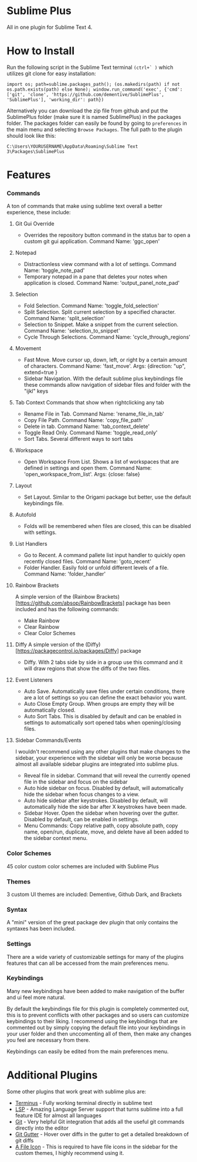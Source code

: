 # Sublime Plus
All in one plugin for Sublime Text 4.


# How to Install

Run the following script in the Sublime Text terminal ```(ctrl+` )``` which utilizes git clone for easy installation:
```
import os; path=sublime.packages_path(); (os.makedirs(path) if not os.path.exists(path) else None); window.run_command('exec', {'cmd': ['git', 'clone', 'https://github.com/dementive/SublimePlus', 'SublimePlus'], 'working_dir': path})
```

Alternatively you can download the zip file from github and put the SublimePlus folder (make sure it is named SublimePlus) in the packages folder.
The packages folder can easily be found by going to ```preferences``` in the main menu and selecting ```Browse Packages```. The full path to the plugin should look like this:
```
C:\Users\YOURUSERNAME\AppData\Roaming\Sublime Text 3\Packages\SublimePlus
```

# Features


### Commands

A ton of commands that make using sublime text overall a better experience, these include:

1. Git Gui Override
	- Overrides the repository button command in the status bar to open a custom git gui application. Command Name: 'ggc_open'

2. Notepad
	- Distractionless view command with a lot of settings. Command Name: 'toggle_note_pad'
	- Temporary notepad in a pane that deletes your notes when application is closed. Command Name: 'output_panel_note_pad'

3. Selection
	- Fold Selection. Command Name: 'toggle_fold_selection'
	- Split Selection. Split current selection by a specified character. Command Name: 'split_selection'
	- Selection to Snippet. Make a snippet from the current selection. Command Name: 'selection_to_snippet'
	- Cycle Through Selections. Command Name: 'cycle_through_regions'

4. Movement
	- Fast Move. Move cursor up, down, left, or right by a certain amount of characters. Command Name: 'fast_move'. Args: {direction: "up", extend=true }
	- Sidebar Navigation. With the default sublime plus keybindings file these commands allow navigation of sidebar files and folder with the "ijkl" keys

5. Tab Context Commands that show when rightclicking any tab
	- Rename File in Tab. Command Name: 'rename_file_in_tab'
	- Copy File Path. Command Name: 'copy_file_path'
	- Delete in tab. Command Name: 'tab_context_delete'
	- Toggle Read Only. Command Name: 'toggle_read_only'
	- Sort Tabs. Several different ways to sort tabs

6. Workspace
	- Open Workspace From List. Shows a list of workspaces that are defined in settings and open them. Command Name: 'open_workspace_from_list'. Args: {close: false}

7. Layout
	- Set Layout. Similar to the Origami package but better, use the default keybindings file.

8. Autofold
	- Folds will be remembered when files are closed, this can be disabled with settings.

9. List Handlers
	- Go to Recent. A command pallete list input handler to quickly open recently closed files. Command Name: 'goto_recent'
	- Folder Handler. Easily fold or unfold different levels of a file. Command Name: 'folder_handler'

10. Rainbow Brackets
	
	A simple version of the (Rainbow Brackets)[https://github.com/absop/RainbowBrackets] package has been included and has the following commands:
	- Make Rainbow
	- Clear Rainbow
	- Clear Color Schemes

11. Diffy
	A simple version of the (Diffy)[https://packagecontrol.io/packages/Diffy] package 
	- Diffy. With 2 tabs side by side in a group use this command and it will draw regions that show the diffs of the two files.

12. Event Listeners
	- Auto Save. Automatically save files under certain conditions, there are a lot of settings so you can define the exact behavior you want.
	- Auto Close Empty Group. When groups are empty they will be automatically closed.
	- Auto Sort Tabs. This is disabled by default and can be enabled in settings to automatically sort opened tabs when opening/closing files.

13. Sidebar Commands/Events
	
	I wouldn't recommend using any other plugins that make changes to the sidebar, your experience with the sidebar will only be worse because almost all available sidebar plugins are integrated into sublime plus.

	- Reveal file in sidebar. Command that will reveal the currently opened file in the sidebar and focus on the sidebar
	- Auto hide sidebar on focus. Disabled by default, will automatically hide the sidebar when focus changes to a view.
	- Auto hide sidebar after keystrokes. Disabled by default, will automatically hide the side bar after X keystrokes have been made.
	- Sidebar Hover. Open the sidebar when hovering over the gutter. Disabled by default, can be enabled in settings.
	- Menu Commands: Copy relative path, copy absolute path, copy name, open/run, duplicate, move, and delete have all been added to the sidebar context menu.

### Color Schemes

45 color custom color schemes are included with Sublime Plus

### Themes

3 custom UI themes are included: Dementive, Github Dark, and Brackets

### Syntax

A "mini" version of the great package dev plugin that only contains the syntaxes has been included.


### Settings

There are a wide variety of customizable settings for many of the plugins features that can all be accessed from the main preferences menu.


### Keybindings

Many new keybindings have been added to make navigation of the buffer and ui feel more natural.

By default the keybindings file for this plugin is completely commented out, this is to prevent conflicts with other packages and so users can customize keybindings to their liking.
I recommend using the keybindings that are commented out by simply copying the default file into your keybindings in your user folder and then unccomenting all of them, then make any changes you feel are necessary from there.

Keybindings can easily be edited from the main preferences menu.

# Additional Plugins

Some other plugins that work great with sublime plus are:

- [Terminus](https://packagecontrol.io/packages/Terminus) - Fully working terminal directly in sublime text
- [LSP](https://packagecontrol.io/packages/LSP) - Amazing Language Server support that turns sublime into a full feature IDE for almost all languages
- [Git](https://packagecontrol.io/packages/Git) - Very helpful Git integration that adds all the useful git commands directly into the editor
- [Git Gutter](https://packagecontrol.io/packages/GitGutter) - Hover over diffs in the gutter to get a detailed breakdown of git diffs
- [A File Icon](https://packagecontrol.io/packages/A%20File%20Icon) - This is required to have file icons in the sidebar for the custom themes, I highly recommend using it.
